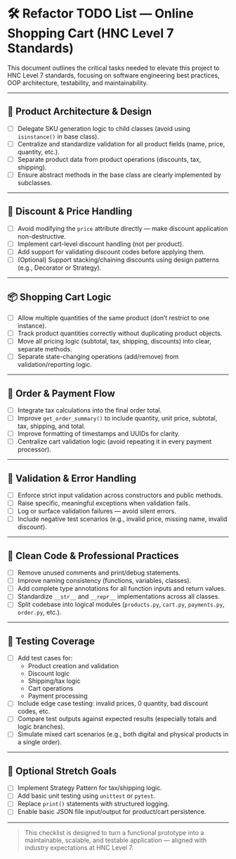 # 🛠️ Refactor TODO List — Online Shopping Cart (HNC Level 7 Standards)

This document outlines the critical tasks needed to elevate this project to HNC Level 7 standards, focusing on software engineering best practices, OOP architecture, testability, and maintainability.

---

## 🧱 Product Architecture & Design

- [ ] Delegate SKU generation logic to child classes (avoid using `isinstance()` in base class).
- [ ] Centralize and standardize validation for all product fields (name, price, quantity, etc.).
- [ ] Separate product data from product operations (discounts, tax, shipping).
- [ ] Ensure abstract methods in the base class are clearly implemented by subclasses.

---

## 🧮 Discount & Price Handling

- [ ] Avoid modifying the `price` attribute directly — make discount application non-destructive.
- [ ] Implement cart-level discount handling (not per product).
- [ ] Add support for validating discount codes before applying them.
- [ ] (Optional) Support stacking/chaining discounts using design patterns (e.g., Decorator or Strategy).

---

## 📦 Shopping Cart Logic

- [ ] Allow multiple quantities of the same product (don’t restrict to one instance).
- [ ] Track product quantities correctly without duplicating product objects.
- [ ] Move all pricing logic (subtotal, tax, shipping, discounts) into clear, separate methods.
- [ ] Separate state-changing operations (add/remove) from validation/reporting logic.

---

## 🧾 Order & Payment Flow

- [ ] Integrate tax calculations into the final order total.
- [ ] Improve `get_order_summary()` to include quantity, unit price, subtotal, tax, shipping, and total.
- [ ] Improve formatting of timestamps and UUIDs for clarity.
- [ ] Centralize cart validation logic (avoid repeating it in every payment processor).

---

## 🧪 Validation & Error Handling

- [ ] Enforce strict input validation across constructors and public methods.
- [ ] Raise specific, meaningful exceptions when validation fails.
- [ ] Log or surface validation failures — avoid silent errors.
- [ ] Include negative test scenarios (e.g., invalid price, missing name, invalid discount).

---

## 🧼 Clean Code & Professional Practices

- [ ] Remove unused comments and print/debug statements.
- [ ] Improve naming consistency (functions, variables, classes).
- [ ] Add complete type annotations for all function inputs and return values.
- [ ] Standardize `__str__` and `__repr__` implementations across all classes.
- [ ] Split codebase into logical modules (`products.py`, `cart.py`, `payments.py`, `order.py`, etc.).

---

## 🧪 Testing Coverage

- [ ] Add test cases for:
  - Product creation and validation
  - Discount logic
  - Shipping/tax logic
  - Cart operations
  - Payment processing
- [ ] Include edge case testing: invalid prices, 0 quantity, bad discount codes, etc.
- [ ] Compare test outputs against expected results (especially totals and logic branches).
- [ ] Simulate mixed cart scenarios (e.g., both digital and physical products in a single order).

---

## 🧭 Optional Stretch Goals

- [ ] Implement Strategy Pattern for tax/shipping logic.
- [ ] Add basic unit testing using `unittest` or `pytest`.
- [ ] Replace `print()` statements with structured logging.
- [ ] Enable basic JSON file input/output for product/cart persistence.

---

> This checklist is designed to turn a functional prototype into a maintainable, scalable, and testable application — aligned with industry expectations at HNC Level 7.
